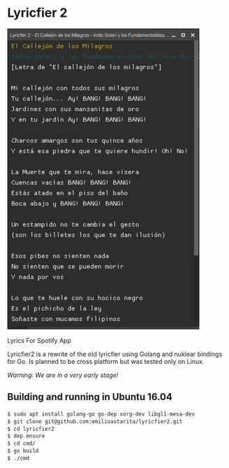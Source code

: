 # Lyricfier 2

![Lyricfier2 Screenshot](screenshots/lyricfier2.jpg?raw=true "Lyricfier Screenshot")

Lyrics For Spotify App

Lyricfier2 is a rewrite of the old lyricfier using Golang and nuklear bindings for Go. Is planned to be cross platform but was tested only on Linux.

*Warning: We are in a very early stage!* 

## Building and running in Ubuntu 16.04


```bash
$ sudo apt install golang-go go-dep xorg-dev libgl1-mesa-dev
$ git clone git@github.com:emilioastarita/lyricfier2.git
$ cd lyricfier2
$ dep ensure 
$ cd cmd/
$ go build
$ ./cmd
```

